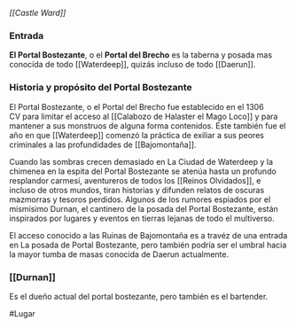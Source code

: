 *[[Castle Ward]]*

### Entrada
**El Portal Bostezante**, o el **Portal del Brecho** es la taberna y posada mas conocída de todo [[Waterdeep]], quizás incluso de todo [[Daerun]].

### Historia y propósito del Portal Bostezante

El Portal Bostezante, o el Portal del Brecho fue establecido en el 1306 CV para limitar el acceso al [[Calabozo de Halaster el Mago Loco]] y para mantener a sus monstruos de alguna forma contenidos. Este también fue el año en que [[Waterdeep]] comenzó la práctica de exiliar a sus peores criminales a las profundidades de [[Bajomontaña]].

Cuando las sombras crecen demasiado en La Ciudad de Waterdeep y la chimenea en la espita del Portal Bostezante se atenúa hasta un profundo resplandor carmesí, aventureros de todos los [[Reinos Olvidados]], e incluso de otros mundos, tiran historias y difunden relatos de oscuras mazmorras y tesoros perdidos. Algunos de los rumores espiados por el mismísimo Durnan, el cantinero de la posada del Portal Bostezante, están inspirados por lugares y eventos en tierras lejanas de todo el multiverso.

El acceso conocido a las Ruinas de Bajomontaña es a travéz de una entrada en La posada de Portal Bostezante, pero también podría ser el umbral hacia la mayor tumba de masas conocida de Daerun actualmente.

### [[Durnan]]
Es el dueño actual del portal bostezante, pero también es el bartender.


#Lugar